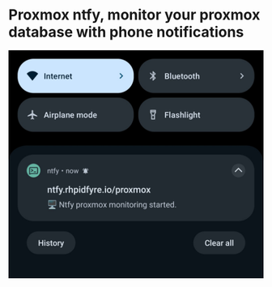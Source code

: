 # Proxmox ntfy, monitor your proxmox database with phone notifications
![image_example](docs/IMG_20250609_174259.jpg)
